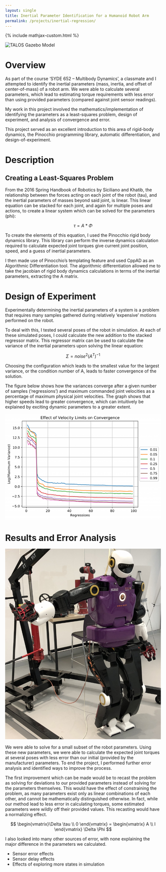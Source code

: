 ```yaml
---
layout: single
title: Inertial Parameter Identification for a Humanoid Robot Arm
permalink: /projects/inertial-regression/
---
```

{% include mathjax-custom.html %}


![TALOS Gazebo Model](/pages/projects/inertial-regression/talos_static_experiment_gazebo.png) 


# Overview

As part of the course ‘SYDE 652 – Multibody Dynamics’, a classmate and I attempted to identify the inertial parameters (mass, inertia, and offset of center-of-mass) of a robot arm. We were able to calculate several parameters, which lead to estimating torque requirements with less error than using provided parameters (compared against joint sensor readings).

My work in this project involved the mathematics/implementation of identifying the parameters as a least-squares problem, design of experiment, and analysis of convergence and error.

This project served as an excellent introduction to this area of rigid-body dynamics, the Pinocchio programming library, automatic differentiation, and design-of-experiment.


# Description

## Creating a Least-Squares Problem

From the 2016 Spring Handbook of Robotics by Siciliano and Khatib, the relationship between the forces acting on each joint of the robot (tau), and the inertial parameters of masses beyond said joint, is linear. This linear equation can be stacked for each joint, and again for multiple poses and actions, to create a linear system which can be solved for the parameters (phi):

 $$  \tau = A*\Phi  $$

To create the elements of this equation, I used the Pinocchio rigid body dynamics library. This library can perform the inverse dynamics calculation required to calculate expected joint torques give current joint position, speed, and a guess of inertial parameters.

I then made use of Pinocchio’s templating feature and used CppAD as an Algorithmic Differentiation tool. The algorithmic differentiation allowed me to take the jacobian of rigid body dynamics calculations in terms of the inertial parameters, extracting the A matrix.


# Design of Experiment

Experimentally determining the inertial parameters of a system is a problem that requires many samples gathered during relatively ‘expensive’ motions performed on the robot.

To deal with this, I tested several poses of the robot in simulation. At each of these simulated poses, I could calculate the new addition to the stacked regressor matrix. This regressor matrix can be used to calculate the variance of the inertial parameters upon solving the linear equation:

 $$  \Sigma= noise^2 (A^T)^{-1}  $$

Choosing the configuration which leads to the smallest value for the largest variance, or the condition number of A, leads to faster convergence of the solution.

The figure below shows how the variances converge after a given number of samples (‘regressions’) and maximum commanded joint velocities as a percentage of maximum physical joint velocities. The graph shows that higher speeds lead to greater convergence, which can intuitively be explained by exciting dynamic parameters to a greater extent.

![Design of Experiment](vel_limits_on_convergence.png) 


# Results and Error Analysis

![TALOS Robot](talos_static_experiment.png)

We were able to solve for a small subset of the robot parameters. Using these new parameters, we were able to calculate the expected joint torques at several poses with less error than our initial (provided by the manufacturer) parameters.  To end the project, I performed further error analysis and identified ways to improve the process.

The first improvement which can be made would be to recast the problem as solving for deviations to our provided parameters instead of solving for the parameters themselves. This would have the effect of constraining the problem, as many parameters exist only as linear combinations of each other, and cannot be mathematically distinguished otherwise. In fact, while our method lead to less error in calculating torques, some estimated parameters were wildly off their provided values. This recasting would have a normalizing effect.

$$  \begin{vmatrix}\Delta \tau \\ 0 \end{vmatrix} = \begin{vmatrix} A  \\ I \end{vmatrix} \Delta \Phi  $$

I also looked into many other sources of error, with none explaining the major difference in the parameters we calculated.

* Sensor error effects
* Sensor delay effects
* Effects of exploring more states in simulation
